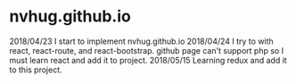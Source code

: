 # nvhug.github.io

2018/04/23 I start to implement nvhug.github.io 
2018/04/24 I try to with react, react-route, and react-bootstrap. 
github page can't support php so I must learn react and add it to project.
2018/05/15 Learning redux and add it to this project.
